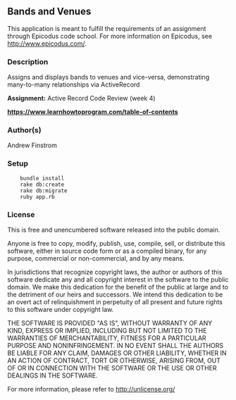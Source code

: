 ## Bands and Venues ##

This application is meant to fulfill the requirements of an assignment through Epicodus code school. For more information on Epicodus, see <http://www.epicodus.com/>.

### Description ###

Assigns and displays bands to venues and vice-versa, demonstrating many-to-many relationships via ActiveRecord

**Assignment:** Active Record Code Review (week 4)

**<https://www.learnhowtoprogram.com/table-of-contents>**

### Author(s) ###

Andrew Finstrom

### Setup ###
```
    bundle install
    rake db:create
    rake db:migrate
    ruby app.rb
```

### License ###
This is free and unencumbered software released into the public domain.

Anyone is free to copy, modify, publish, use, compile, sell, or
distribute this software, either in source code form or as a compiled
binary, for any purpose, commercial or non-commercial, and by any
means.

In jurisdictions that recognize copyright laws, the author or authors
of this software dedicate any and all copyright interest in the
software to the public domain. We make this dedication for the benefit
of the public at large and to the detriment of our heirs and
successors. We intend this dedication to be an overt act of
relinquishment in perpetuity of all present and future rights to this
software under copyright law.

THE SOFTWARE IS PROVIDED "AS IS", WITHOUT WARRANTY OF ANY KIND,
EXPRESS OR IMPLIED, INCLUDING BUT NOT LIMITED TO THE WARRANTIES OF
MERCHANTABILITY, FITNESS FOR A PARTICULAR PURPOSE AND NONINFRINGEMENT.
IN NO EVENT SHALL THE AUTHORS BE LIABLE FOR ANY CLAIM, DAMAGES OR
OTHER LIABILITY, WHETHER IN AN ACTION OF CONTRACT, TORT OR OTHERWISE,
ARISING FROM, OUT OF OR IN CONNECTION WITH THE SOFTWARE OR THE USE OR
OTHER DEALINGS IN THE SOFTWARE.

For more information, please refer to <http://unlicense.org/>
